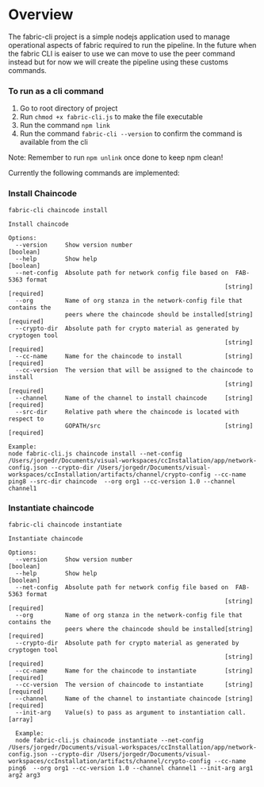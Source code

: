 # Overview
The fabric-cli project is a simple nodejs application used to manage operational aspects of fabric required to run the pipeline.   In the future when the fabric CLI is eaiser to use we can move to use the peer command instead but for now we will create the pipeline using these customs commands. 


### To run as a cli command

1. Go to root directory of project
2. Run `chmod +x fabric-cli.js` to make the file executable
3. Run the command `npm link`
4. Run the command `fabric-cli --version` to confirm the command is available from the cli
   
Note: Remember to run `npm unlink` once done to keep npm clean!



Currently the following commands are implemented:

### Install Chaincode

```
fabric-cli chaincode install

Install chaincode

Options:
  --version     Show version number                                    [boolean]
  --help        Show help                                              [boolean]
  --net-config  Absolute path for network config file based on  FAB-5363 format
                                                             [string] [required]
  --org         Name of org stanza in the network-config file that contains the
                peers where the chaincode should be installed[string] [required]
  --crypto-dir  Absolute path for crypto material as generated by cryptogen tool
                                                             [string] [required]
  --cc-name     Name for the chaincode to install            [string] [required]
  --cc-version  The version that will be assigned to the chaincode to install
                                                             [string] [required]
  --channel     Name of the channel to install chaincode     [string] [required]
  --src-dir     Relative path where the chaincode is located with respect to
                GOPATH/src                                   [string] [required]
               
Example:
node fabric-cli.js chaincode install --net-config /Users/jorgedr/Documents/visual-workspaces/ccInstallation/app/network-config.json --crypto-dir /Users/jorgedr/Documents/visual-workspaces/ccInstallation/artifacts/channel/crypto-config --cc-name ping8 --src-dir chaincode  --org org1 --cc-version 1.0 --channel channel1

```

### Instantiate chaincode

```
fabric-cli chaincode instantiate

Instantiate chaincode

Options:
  --version     Show version number                                    [boolean]
  --help        Show help                                              [boolean]
  --net-config  Absolute path for network config file based on  FAB-5363 format
                                                             [string] [required]
  --org         Name of org stanza in the network-config file that contains the
                peers where the chaincode should be installed[string] [required]
  --crypto-dir  Absolute path for crypto material as generated by cryptogen tool
                                                             [string] [required]
  --cc-name     Name for the chaincode to instantiate        [string] [required]
  --cc-version  The version of chaincode to instantiate      [string] [required]
  --channel     Name of the channel to instantiate chaincode [string] [required]
  --init-arg    Value(s) to pass as argument to instantiation call.      [array]
  
  Example:
  node fabric-cli.js chaincode instantiate --net-config /Users/jorgedr/Documents/visual-workspaces/ccInstallation/app/network-config.json --crypto-dir /Users/jorgedr/Documents/visual-workspaces/ccInstallation/artifacts/channel/crypto-config --cc-name ping6  --org org1 --cc-version 1.0 --channel channel1 --init-arg arg1 arg2 arg3 
  ```
